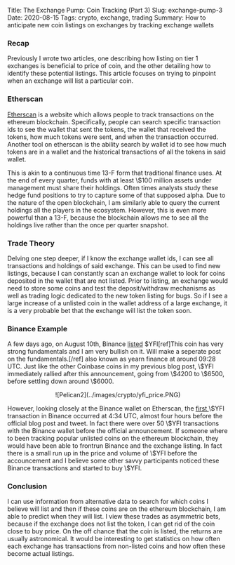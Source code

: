 Title: The Exchange Pump: Coin Tracking (Part 3)
Slug: exchange-pump-3
Date: 2020-08-15
Tags: crypto, exchange, trading
Summary: How to anticipate new coin listings on exchanges by tracking exchange wallets

<h3>Recap</h3>
<p>
Previously I wrote two articles, one describing how listing on tier 1 exchanges is beneficial to price of coin, and the other detailing how to identify these potential listings.
This article focuses on trying to pinpoint when an exchange will list a particular coin.
</p>


<h3>Etherscan</h3>
<p>
<a href="https://etherscan.io" target="_blank">Etherscan</a> is a website which allows people to track transactions on the ethereum blockchain. 
Specifically, people can search specific transaction ids to see the wallet that sent the tokens, the wallet that received the tokens, how much tokens were sent, and when the transaction occurred.
Another tool on etherscan is the ability search by wallet id to see how much tokens are in a wallet and the historical transactions of all the tokens in said wallet. 
</p>

<p>
This is akin to a continuous time 13-F form that traditional finance uses. 
At the end of every quarter, funds with at least \$100 million assets under management must share their holdings.
Often times analysts study these hedge fund positions to try to capture some of that supposed alpha.
Due to the nature of the open blockchain, I am similarly able to query the current holdings all the players in the ecosystem.
However, this is even more powerful than a 13-F, because the blockchain allows me to see all the holdings live rather than the once per quarter snapshot.
</p>

<h3>Trade Theory</h3>
<p>
Delving one step deeper, if I know the exchange wallet ids, I can see all transactions and holdings of said exchange. 
This can be used to find new listings, because I can constantly scan an exchange wallet to look for coins deposited in the wallet that are not listed.
Prior to listing, an exchange would need to store some coins and test the deposit/withdraw mechanisms as well as trading logic dedicated to the new token listing for bugs.
So if I see a large increase of a unlisted coin in the wallet address of a large exchange, it is a very probable bet that the exchange will list the token soon.
</p>

<h3>Binance Example</h3>
<p>
A few days ago, on August 10th, Binance <a href="https://www.binance.com/en/support/articles/a2e3970cd7334b659d426e547f7bcea0" target="_blank">listed</a> $YFI[ref]This coin has very strong fundamentals and I am very bullish on it. Will make a seperate post on the fundamentals.[/ref] also known as yearn finance at around 09:28 UTC.
Just like the other Coinbase coins in my previous blog post, \$YFI immediately rallied after this announcement, going from \$4200 to \$6500, before settling down around \$6000. 
</p>

<center>
![Pelican2](../images/crypto/yfi_price.PNG)
</center>

<p>
However, looking closely at the Binance wallet on Etherscan, the <a href="https://etherscan.io/tx/0xe9ce4900f4193db560f4c33701625552ec114ad514651b881422af66fbebb0ba" target="_blank">first </a> \$YFI transaction 
in Binance occurred  at 4:34 UTC, almost four hours before the official blog post and tweet.
In fact there were over 50 \$YFI transactions with the Binance wallet before the official announcement. 
If someone where to been tracking popular unlisted coins on the ethereum blockchain, they would have been able to frontrun Binance and the exchange listing. 
In fact there is a small run up in the price and volume of \$YFI before the accouncement and I believe some other savvy participants noticed these Binance transactions and started to buy \$YFI. 
</p>

<h3>Conclusion</h3>
<p>
I can use information from alternative data to search for which coins I believe will list and then if these coins are on the ethereum blockchain, I am able to predict when they will list.
I view these trades as asymmetric bets, because if the exchange does not list the token, I can get rid of the coin close to buy price.
On the off chance that the coin is listed, the returns are usually astronomical.
It would be interesting to get statistics on how often each exchange has transactions from non-listed coins and how often these become actual listings.
</p>
